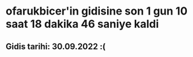 # ofarukbicer'in gidisine son 1 gun 10 saat 18 dakika 46 saniye kaldi

## Gidis tarihi: 30.09.2022 :(